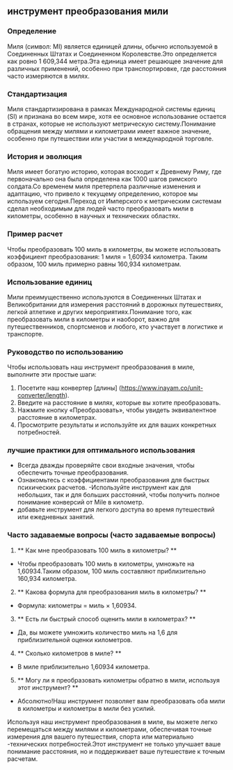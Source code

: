 ## инструмент преобразования мили

### Определение
Миля (символ: MI) является единицей длины, обычно используемой в Соединенных Штатах и ​​Соединенном Королевстве.Это определяется как ровно 1 609,344 метра.Эта единица имеет решающее значение для различных применений, особенно при транспортировке, где расстояния часто измеряются в милях.

### Стандартизация
Миля стандартизирована в рамках Международной системы единиц (SI) и признана во всем мире, хотя ее основное использование остается в странах, которые не используют метрическую систему.Понимание обращения между милями и километрами имеет важное значение, особенно при путешествии или участии в международной торговле.

### История и эволюция
Миля имеет богатую историю, которая восходит к Древнему Риму, где первоначально она была определена как 1000 шагов римского солдата.Со временем миля претерпела различные изменения и адаптацию, что привело к текущему определению, которое мы используем сегодня.Переход от Имперского к метрическим системам сделал необходимым для людей часто преобразовать мили в километры, особенно в научных и технических областях.

### Пример расчет
Чтобы преобразовать 100 миль в километры, вы можете использовать коэффициент преобразования:
1 миля = 1,60934 километра.
Таким образом, 100 миль примерно равны 160,934 километрам.

### Использование единиц
Мили преимущественно используются в Соединенных Штатах и ​​Великобритании для измерения расстояний в дорожных путешествиях, легкой атлетике и других мероприятиях.Понимание того, как преобразовать мили в километры и наоборот, важно для путешественников, спортсменов и любого, кто участвует в логистике и транспорте.

### Руководство по использованию
Чтобы использовать наш инструмент преобразования в миле, выполните эти простые шаги:
1. Посетите наш конвертер [длины] (https://www.inayam.co/unit-converter/length).
2. Введите на расстояние в милях, которые вы хотите преобразовать.
3. Нажмите кнопку «Преобразовать», чтобы увидеть эквивалентное расстояние в километрах.
4. Просмотрите результаты и используйте их для ваших конкретных потребностей.

### лучшие практики для оптимального использования
- Всегда дважды проверяйте свои входные значения, чтобы обеспечить точные преобразования.
- Ознакомьтесь с коэффициентами преобразования для быстрых психических расчетов.
-Используйте инструмент как для небольших, так и для больших расстояний, чтобы получить полное понимание конверсий от Mile в километр.
- добавьте инструмент для легкого доступа во время путешествий или ежедневных занятий.

### Часто задаваемые вопросы (часто задаваемые вопросы)

1. ** Как мне преобразовать 100 миль в километры? **
- Чтобы преобразовать 100 миль в километры, умножьте на 1,60934.Таким образом, 100 миль составляют приблизительно 160,934 километра.

2. ** Какова формула для преобразования миль в километры? **
- Формула: километры = миль × 1,60934.

3. ** Есть ли быстрый способ оценить мили в километрах? **
- Да, вы можете умножить количество миль на 1,6 для приблизительной оценки километров.

4. ** Сколько километров в миле? **
- В миле приблизительно 1,60934 километра.

5. ** Могу ли я преобразовать километры обратно в мили, используя этот инструмент? **
- Абсолютно!Наш инструмент позволяет вам преобразовать оба мили в километры и километры в мили без усилий.

Используя наш инструмент преобразования в миле, вы можете легко перемещаться между милями и километрами, обеспечивая точные измерения для вашего путешествия, спорта или материально -технических потребностей.Этот инструмент не только улучшает ваше понимание расстояния, но и поддерживает ваше путешествие к точным расчетам.
